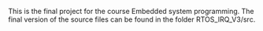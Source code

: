 This is the final project for the course Embedded system programming. The final version of the source files can be found in the folder RTOS_IRQ_V3/src. 
